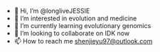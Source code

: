 - 👋 Hi, I’m @longliveJESSIE
- 👀 I’m interested in evolution and medicine
- 🌱 I’m currently learning evolutionary genomics
- 💞️ I’m looking to collaborate on IDK now
- 📫 How to reach me shenjieyu97@outlook.com

<!---
longliveJESSIE/longliveJESSIE is a ✨ special ✨ repository because its `README.md` (this file) appears on your GitHub profile.
You can click the Preview link to take a look at your changes.
--->
